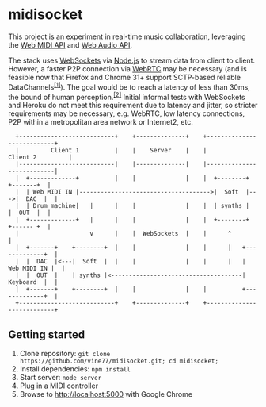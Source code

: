 midisocket
==========

This project is an experiment in real-time music collaboration, leveraging the [Web MIDI API](http://www.w3.org/TR/webmidi/) and [Web Audio API](http://www.w3.org/TR/webaudio/).

The stack uses [WebSockets](http://www.w3.org/TR/websockets/) via [Node.js](https://github.com/joyent/node) to stream data from client to client. However, a faster P2P connection via [WebRTC](http://www.w3.org/TR/webrtc/) may be necessary (and is feasible now that Firefox and Chrome 31+ support SCTP-based reliable DataChannels<sup>[[1]](http://peerjs.com/status)</sup>). The goal would be to reach a latency of less than 30ms, the bound of human perception.<sup>[[2]](http://cacm.acm.org/magazines/2006/11/5793-enabling-network-centric-music-performance-in-wide-area-networks/fulltext)</sup> Initial informal tests with WebSockets and Heroku do not meet this requirement due to latency and jitter, so stricter requirements may be necessary, e.g. WebRTC, low latency connections, P2P within a metropolitan area network or Internet2, etc.

      +---------------------------+    +--------------+    +---------------------------+
      |         Client 1          |    |    Server    |    |          Client 2         |
      |---------------------------|    |--------------|    |---------------------------|
      |  +-------------+          |    |              |    |  +--------+    +-------+  |
      |  | Web MIDI IN |------------------------------------->|  Soft  |--->|  DAC  |  |
      |  | Drum machine|   |      |    |              |    |  | synths |    |  OUT  |  |
      |  +-------------+   |      |    |              |    |  +--------+    +------ +  |
      |                    v      |    |  WebSockets  |    |      ^                    |
      |  +-------+    +--------+  |    |              |    |      |   +-------------+  |
      |  |  DAC  |<---|  Soft  |  |    |              |    |      |   | Web MIDI IN |  |
      |  |  OUT  |    | synths |<-------------------------------------|   Keyboard  |  |
      |  +-------+    +--------+  |    |              |    |          +-------------+  |
      +---------------------------+    +--------------+    +---------------------------+

## Getting started

1. Clone repository: `git clone https://github.com/vine77/midisocket.git; cd midisocket;`
2. Install dependencies: `npm install`
3. Start server: `node server`
4. Plug in a MIDI controller
5. Browse to [http://localhost:5000](http://localhost:5000) with Google Chrome
